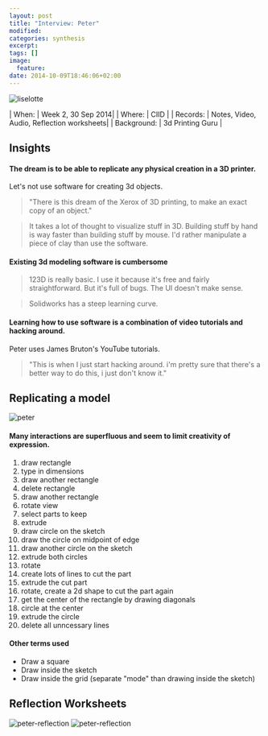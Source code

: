 ```yaml
---
layout: post
title: "Interview: Peter"
modified:
categories: synthesis
excerpt:
tags: []
image:
  feature:
date: 2014-10-09T18:46:06+02:00
---
```


![liselotte]({{site.baseurl}}/images/peter.jpg)

| When:     | Week 2, 30 Sep 2014|
| Where:    | CIID |
| Records:  | Notes, Video, Audio, Reflection worksheets|
| Background: | 3d Printing Guru | 

## Insights

#### The dream is to be able to replicate any physical creation in a 3D printer.
Let's not use software for creating 3d objects.

> "There is this dream of the Xerox of 3D printing, to make an exact copy of an object."

> It takes a lot of thought to visualize stuff in 3D. Building stuff by hand is way faster than building stuff by mouse. I'd rather manipulate a piece of clay than use the software. 

#### Existing 3d modeling software is cumbersome
> 123D is really basic. I use it because it's free and fairly straightforward. But it's full of bugs. The UI doesn't make sense. 

> Solidworks has a steep learning curve. 

#### Learning how to use software is a combination of video tutorials and hacking around.

Peter uses James Bruton's YouTube tutorials. 

> "This is when I just start hacking around. i'm pretty sure that there's a better way to do this, i just don't know it." 

## Replicating a model
![peter]({{site.baseurl}}/designchallenge/img/peter.gif)

#### Many interactions are superfluous and seem to limit creativity of expression.

1. draw rectangle
2. type in dimensions
3. draw another rectangle
4. delete rectangle 
5. draw another rectangle
6. rotate view
7. select parts to keep
8. extrude
9. draw circle on the sketch
10. draw the circle on midpoint of edge
11. draw another circle on the sketch
12. extrude both circles
13. rotate
14. create lots of lines to cut the part
15. extrude the cut part
16. rotate, create a 2d shape to cut the part again
17. get the center of the rectangle by drawing diagonals
18. circle at the center
19. extrude the circle
20. delete all unncessary lines

#### Other terms used
- Draw a square
- Draw inside the sketch
- Draw inside the grid (separate "mode" than drawing inside the sketch)


## Reflection Worksheets

![peter-reflection]({{site.baseurl}}/images/peter-reflection.jpg)
![peter-reflection]({{site.baseurl}}/images/peter-reflection1.jpg)
